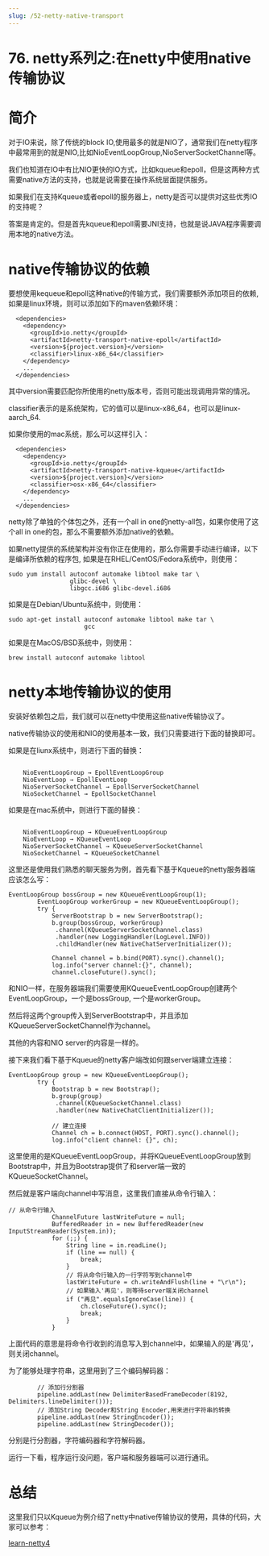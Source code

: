 ```yaml
---
slug: /52-netty-native-transport
---
```


# 76. netty系列之:在netty中使用native传输协议



# 简介

对于IO来说，除了传统的block IO,使用最多的就是NIO了，通常我们在netty程序中最常用到的就是NIO,比如NioEventLoopGroup,NioServerSocketChannel等。

我们也知道在IO中有比NIO更快的IO方式，比如kqueue和epoll，但是这两种方式需要native方法的支持，也就是说需要在操作系统层面提供服务。

如果我们在支持Kqueue或者epoll的服务器上，netty是否可以提供对这些优秀IO的支持呢？

答案是肯定的。但是首先kqueue和epoll需要JNI支持，也就是说JAVA程序需要调用本地的native方法。

# native传输协议的依赖

要想使用kequeue和epoll这种native的传输方式，我们需要额外添加项目的依赖,如果是linux环境，则可以添加如下的maven依赖环境：

```
  <dependencies>
    <dependency>
      <groupId>io.netty</groupId>
      <artifactId>netty-transport-native-epoll</artifactId>
      <version>${project.version}</version>
      <classifier>linux-x86_64</classifier>
    </dependency>
    ...
  </dependencies>
```

其中version需要匹配你所使用的netty版本号，否则可能出现调用异常的情况。

classifier表示的是系统架构，它的值可以是linux-x86_64，也可以是linux-aarch_64.

如果你使用的mac系统，那么可以这样引入：

```
  <dependencies>
    <dependency>
      <groupId>io.netty</groupId>
      <artifactId>netty-transport-native-kqueue</artifactId>
      <version>${project.version}</version>
      <classifier>osx-x86_64</classifier>
    </dependency>
    ...
  </dependencies>
```

netty除了单独的个体包之外，还有一个all in one的netty-all包，如果你使用了这个all in one的包，那么不需要额外添加native的依赖。

如果netty提供的系统架构并没有你正在使用的，那么你需要手动进行编译，以下是编译所依赖的程序包, 如果是在RHEL/CentOS/Fedora系统中，则使用：

```
sudo yum install autoconf automake libtool make tar \
                 glibc-devel \
                 libgcc.i686 glibc-devel.i686
```

如果是在Debian/Ubuntu系统中，则使用：

```
sudo apt-get install autoconf automake libtool make tar \
                     gcc
```

如果是在MacOS/BSD系统中，则使用：

```
brew install autoconf automake libtool
```

# netty本地传输协议的使用

安装好依赖包之后，我们就可以在netty中使用这些native传输协议了。

native传输协议的使用和NIO的使用基本一致，我们只需要进行下面的替换即可。

如果是在liunx系统中，则进行下面的替换：

```

    NioEventLoopGroup → EpollEventLoopGroup
    NioEventLoop → EpollEventLoop
    NioServerSocketChannel → EpollServerSocketChannel
    NioSocketChannel → EpollSocketChannel

```

如果是在mac系统中，则进行下面的替换：

```

    NioEventLoopGroup → KQueueEventLoopGroup
    NioEventLoop → KQueueEventLoop
    NioServerSocketChannel → KQueueServerSocketChannel
    NioSocketChannel → KQueueSocketChannel

```

这里还是使用我们熟悉的聊天服务为例，首先看下基于Kqueue的netty服务器端应该怎么写：

```
EventLoopGroup bossGroup = new KQueueEventLoopGroup(1);
        EventLoopGroup workerGroup = new KQueueEventLoopGroup();
        try {
            ServerBootstrap b = new ServerBootstrap();
            b.group(bossGroup, workerGroup)
             .channel(KQueueServerSocketChannel.class)
             .handler(new LoggingHandler(LogLevel.INFO))
             .childHandler(new NativeChatServerInitializer());

            Channel channel = b.bind(PORT).sync().channel();
            log.info("server channel:{}", channel);
            channel.closeFuture().sync();
```

和NIO一样，在服务器端我们需要使用KQueueEventLoopGroup创建两个EventLoopGroup，一个是bossGroup, 一个是workerGroup。

然后将这两个group传入到ServerBootstrap中，并且添加KQueueServerSocketChannel作为channel。

其他的内容和NIO server的内容是一样的。

接下来我们看下基于Kqueue的netty客户端改如何跟server端建立连接：

```
EventLoopGroup group = new KQueueEventLoopGroup();
        try {
            Bootstrap b = new Bootstrap();
            b.group(group)
             .channel(KQueueSocketChannel.class)
             .handler(new NativeChatClientInitializer());

            // 建立连接
            Channel ch = b.connect(HOST, PORT).sync().channel();
            log.info("client channel: {}", ch);
```

这里使用的是KQueueEventLoopGroup，并将KQueueEventLoopGroup放到Bootstrap中，并且为Bootstrap提供了和server端一致的KQueueSocketChannel。

然后就是客户端向channel中写消息，这里我们直接从命令行输入：

```
// 从命令行输入
            ChannelFuture lastWriteFuture = null;
            BufferedReader in = new BufferedReader(new InputStreamReader(System.in));
            for (;;) {
                String line = in.readLine();
                if (line == null) {
                    break;
                }
                // 将从命令行输入的一行字符写到channel中
                lastWriteFuture = ch.writeAndFlush(line + "\r\n");
                // 如果输入'再见'，则等待server端关闭channel
                if ("再见".equalsIgnoreCase(line)) {
                    ch.closeFuture().sync();
                    break;
                }
            }
```

上面代码的意思是将命令行收到的消息写入到channel中，如果输入的是'再见'，则关闭channel。

为了能够处理字符串，这里用到了三个编码解码器：

```
        // 添加行分割器
        pipeline.addLast(new DelimiterBasedFrameDecoder(8192, Delimiters.lineDelimiter()));
        // 添加String Decoder和String Encoder,用来进行字符串的转换
        pipeline.addLast(new StringEncoder());
        pipeline.addLast(new StringDecoder());
```

分别是行分割器，字符编码器和字符解码器。

运行一下看，程序运行没问题，客户端和服务器端可以进行通讯。

# 总结

这里我们只以Kqueue为例介绍了netty中native传输协议的使用，具体的代码，大家可以参考：

[learn-netty4](https://github.com/ddean2009/learn-netty4)
